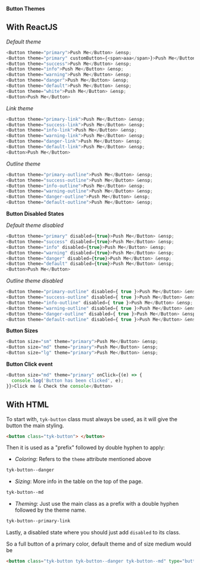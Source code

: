 **Button Themes**

## With ReactJS

*Default theme*
```js
<Button theme="primary">Push Me</Button> &ensp;
<Button theme="primary" customButton={<span>aaa</span>}>Push Me</Button> &ensp;
<Button theme="success">Push Me</Button> &ensp;
<Button theme="info">Push Me</Button> &ensp;
<Button theme="warning">Push Me</Button> &ensp;
<Button theme="danger">Push Me</Button> &ensp;
<Button theme="default">Push Me</Button> &ensp;
<Button theme="white">Push Me</Button> &ensp;
<Button>Push Me</Button>
```
*Link theme*
```js
<Button theme="primary-link">Push Me</Button> &ensp;
<Button theme="success-link">Push Me</Button> &ensp;
<Button theme="info-link">Push Me</Button> &ensp;
<Button theme="warning-link">Push Me</Button> &ensp;
<Button theme="danger-link">Push Me</Button> &ensp;
<Button theme="default-link">Push Me</Button> &ensp;
<Button>Push Me</Button>
```
*Outline theme*
```js
<Button theme="primary-outline">Push Me</Button> &ensp;
<Button theme="success-outline">Push Me</Button> &ensp;
<Button theme="info-outline">Push Me</Button> &ensp;
<Button theme="warning-outline">Push Me</Button> &ensp;
<Button theme="danger-outline">Push Me</Button> &ensp;
<Button theme="default-outline">Push Me</Button> &ensp;
```
<!-- *Gradient theme*
```js
<Button theme="primary-gradient">Push Me</Button> &ensp;
<Button theme="success-gradient">Push Me</Button> &ensp;
<Button theme="info-gradient">Push Me</Button> &ensp;
<Button theme="warning-gradient">Push Me</Button> &ensp;
<Button theme="danger-gradient">Push Me</Button> &ensp;
<Button theme="default-gradient">Push Me</Button> &ensp;
``` -->

**Button Disabled States**

*Default theme disabled*
```js
<Button theme="primary" disabled={true}>Push Me</Button> &ensp;
<Button theme="success" disabled={true}>Push Me</Button> &ensp;
<Button theme="info" disabled={true}>Push Me</Button> &ensp;
<Button theme="warning" disabled={true}>Push Me</Button> &ensp;
<Button theme="danger" disabled={true}>Push Me</Button> &ensp;
<Button theme="default" disabled={true}>Push Me</Button> &ensp;
<Button>Push Me</Button>
```
*Outline theme disabled*
```js
<Button theme="primary-outline" disabled={ true }>Push Me</Button> &ensp;
<Button theme="success-outline" disabled={ true }>Push Me</Button> &ensp;
<Button theme="info-outline" disabled={ true }>Push Me</Button> &ensp;
<Button theme="warning-outline" disabled={ true }>Push Me</Button> &ensp;
<Button theme="danger-outline" disabled={ true }>Push Me</Button> &ensp;
<Button theme="default-outline" disabled={ true }>Push Me</Button> &ensp;
```
<!-- *Gradient theme disabled*
```js
<Button theme="primary-gradient" disabled={ true }>Push Me</Button> &ensp;
<Button theme="success-gradient" disabled={ true }>Push Me</Button> &ensp;
<Button theme="info-gradient" disabled={ true }>Push Me</Button> &ensp;
<Button theme="warning-gradient" disabled={ true }>Push Me</Button> &ensp;
<Button theme="danger-gradient" disabled={ true }>Push Me</Button> &ensp;
<Button theme="default-gradient" disabled={ true }>Push Me</Button> &ensp;
``` -->
**Button Sizes**
```js
<Button size="sm" theme="primary">Push Me</Button> &ensp;
<Button size="md" theme="primary">Push Me</Button> &ensp;
<Button size="lg" theme="primary">Push Me</Button> &ensp;
```
**Button Click event**
```js
<Button size="md" theme="primary" onClick={(e) => {
  console.log('Button has been clicked', e);
}}>Click me & Check the console</Button>
```

## With HTML
To start with, `tyk-button` class must always be used, as it will give the button the main styling.
```html
<button class="tyk-button"> </button>
```
 Then it is used as a "prefix" followed by double hyphen to apply:
- *Coloring*: Refers to the `theme` attribute mentioned above
```css
tyk-button--danger
```
- *Sizing*: More info in the table on the top of the page. 
```css
tyk-button--md
```
- *Theming*: Just use the main class as a prefix with a double hyphen followed by the theme name.
```css
tyk-button--primary-link
```

Lastly, a disabled state where you should just add ```disabled``` to its class.

So a full button of a primary color, default theme and of size medium would be
```html
<button class="tyk-button tyk-button--danger tyk-button--md" type="button"> </button>
```

